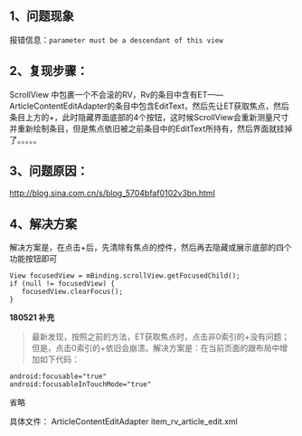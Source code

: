 ## 1、问题现象
报错信息：`parameter must be a descendant of this view`


## 2、复现步骤：

ScrollView 中包裹一个不会滚的RV，Rv的条目中含有ET——ArticleContentEditAdapter的条目中包含EditText，然后先让ET获取焦点，然后条目上方的+，此时隐藏界面底部的4个按钮，这时候ScrollView会重新测量尺寸并重新绘制条目，但是焦点依旧被之前条目中的EditText所持有，然后界面就挂掉了。。。。。

## 3、问题原因：
http://blog.sina.com.cn/s/blog_5704bfaf0102v3bn.html

## 4、解决方案
解决方案是，在点击+后，先清除有焦点的控件，然后再去隐藏或展示底部的四个功能按钮即可

```
View focusedView = mBinding.scrollView.getFocusedChild();
if (null != focusedView) {
   focusedView.clearFocus();
}
```

**180521 补充**
> 最新发现，按照之前的方法，ET获取焦点时，点击非0索引的+没有问题；但是，点击0索引的+依旧会崩溃。解决方案是：在当前页面的跟布局中增加如下代码：

```
android:focusable="true"
android:focusableInTouchMode="true"
```


省略


具体文件：
ArticleContentEditAdapter
item_rv_article_edit.xml